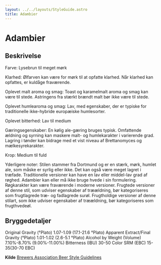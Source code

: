 ```yaml
---
layout: ../../layouts/StyleGuide.astro
title: Adambier
---
```

# Adambier

## Beskrivelse
Farve: Lysebrun til meget mørk

Klarhed: Ølfarven kan være for mørk til at opfatte klarhed. Når klarhed kan opfattes, er kuldåge fraværende.

Oplevet malt aroma og smag: Toast og karamelmalt aroma og smag kan være til stede. Astringens fra stærkt brændt malt bør ikke være til stede.

Oplevet humlearoma og smag: Lav, med egenskaber, der er typiske for traditionelle ikke-hybride europæiske humlesorter.

Oplevet bitterhed: Lav til medium

Gæringsegenskaber: En kølig ale-gæring bruges typisk. Omfattende ældning og syrning kan maskere malt- og humlekarakter i varierende grad. Lagring i tønder kan bidrage med et vist niveau af Brettanomyces og mælkesyrekarakter.

Krop: Medium til fuld

Yderligere noter: Stilen stammer fra Dortmund og er en stærk, mørk, humlet ale, som måske er syrlig eller ikke. Det kan også være meget lagret i træfade. Traditionelle versioner kan have en lav eller middel-lav grad af røghed. Adambier kan eller må ikke bruge hvede i sin formulering. Røgkarakter kan være fraværende i moderne versioner. Frugtede versioner af denne stil, som udviser egenskaber af træældning, bør kategoriseres som frugtlagrede træ- og fadlagrede surøl. Frugtholdige versioner af denne stilart, som ikke udviser egenskaber af træældning, bør kategoriseres som frugthvedeøl.




## Bryggedetaljer
Original Gravity (°Plato) 1.07-1.09 (17.1-21.6 °Plato)
Apparent Extract/Final Gravity (°Plato) 1.01-1.02 (2.6-5.1 °Plato)
Alcohol by Weight (Volume) 7.10%-8.70% (9.00%-11.00%)
Bitterness (IBU) 30-50
Color SRM (EBC) 15-35(30-70 EBC)					



**Kilde**
[Brewers Association Beer Style Guidelines](https://www.brewersassociation.org/)
